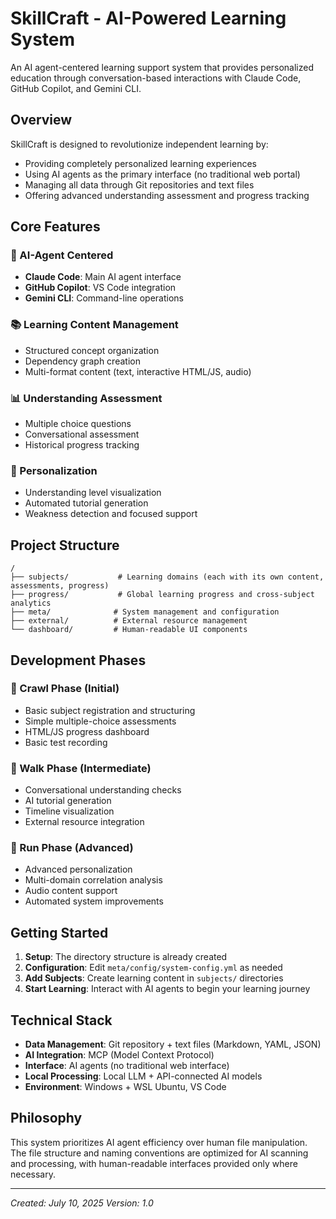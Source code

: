 # SkillCraft - AI-Powered Learning System

An AI agent-centered learning support system that provides personalized education through conversation-based interactions with Claude Code, GitHub Copilot, and Gemini CLI.

## Overview

SkillCraft is designed to revolutionize independent learning by:
- Providing completely personalized learning experiences
- Using AI agents as the primary interface (no traditional web portal)
- Managing all data through Git repositories and text files
- Offering advanced understanding assessment and progress tracking

## Core Features

### 🤖 AI-Agent Centered
- **Claude Code**: Main AI agent interface
- **GitHub Copilot**: VS Code integration
- **Gemini CLI**: Command-line operations

### 📚 Learning Content Management
- Structured concept organization
- Dependency graph creation
- Multi-format content (text, interactive HTML/JS, audio)

### 📊 Understanding Assessment
- Multiple choice questions
- Conversational assessment
- Historical progress tracking

### 🎯 Personalization
- Understanding level visualization
- Automated tutorial generation
- Weakness detection and focused support

## Project Structure

```
/
├── subjects/           # Learning domains (each with its own content, assessments, progress)
├── progress/           # Global learning progress and cross-subject analytics
├── meta/              # System management and configuration
├── external/          # External resource management
└── dashboard/         # Human-readable UI components
```

## Development Phases

### 🐣 Crawl Phase (Initial)
- Basic subject registration and structuring
- Simple multiple-choice assessments
- HTML/JS progress dashboard
- Basic test recording

### 🚶 Walk Phase (Intermediate)
- Conversational understanding checks
- AI tutorial generation
- Timeline visualization
- External resource integration

### 🏃 Run Phase (Advanced)
- Advanced personalization
- Multi-domain correlation analysis
- Audio content support
- Automated system improvements

## Getting Started

1. **Setup**: The directory structure is already created
2. **Configuration**: Edit `meta/config/system-config.yml` as needed
3. **Add Subjects**: Create learning content in `subjects/` directories
4. **Start Learning**: Interact with AI agents to begin your learning journey

## Technical Stack

- **Data Management**: Git repository + text files (Markdown, YAML, JSON)
- **AI Integration**: MCP (Model Context Protocol)
- **Interface**: AI agents (no traditional web interface)
- **Local Processing**: Local LLM + API-connected AI models
- **Environment**: Windows + WSL Ubuntu, VS Code

## Philosophy

This system prioritizes AI agent efficiency over human file manipulation. The file structure and naming conventions are optimized for AI scanning and processing, with human-readable interfaces provided only where necessary.

---

*Created: July 10, 2025*
*Version: 1.0*
